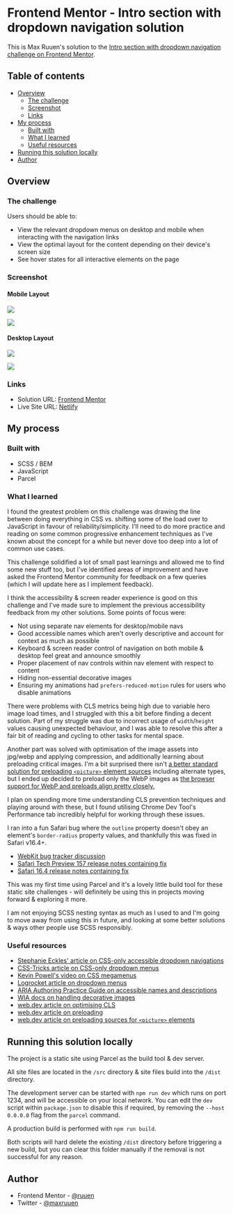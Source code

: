 # Frontend Mentor - Intro section with dropdown navigation solution

This is Max Ruuen's solution to the [Intro section with dropdown navigation challenge on Frontend Mentor](https://www.frontendmentor.io/challenges/intro-section-with-dropdown-navigation-ryaPetHE5).

## Table of contents

- [Overview](#overview)
  - [The challenge](#the-challenge)
  - [Screenshot](#screenshot)
  - [Links](#links)
- [My process](#my-process)
  - [Built with](#built-with)
  - [What I learned](#what-i-learned)
  - [Useful resources](#useful-resources)
- [Running this solution locally](#running-this-solution-locally)
- [Author](#author)

## Overview

### The challenge

Users should be able to:

- View the relevant dropdown menus on desktop and mobile when interacting with the navigation links
- View the optimal layout for the content depending on their device's screen size
- See hover states for all interactive elements on the page

### Screenshot

#### Mobile Layout

![](./mobile.jpg)

![](./mobile-menu.jpg)

#### Desktop Layout

![](./desktop.jpg)

![](./desktop-menu.jpg)

### Links

- Solution URL: [Frontend Mentor](https://www.frontendmentor.io/solutions/intro-section-with-accessible-dropdown-navigation-using-scss-waWCqiz6IU)
- Live Site URL: [Netlify](https://mbr-challenge-dropdown-navigation.pages.dev/)

## My process

### Built with

- SCSS / BEM
- JavaScript
- Parcel

### What I learned

I found the greatest problem on this challenge was drawing the line between doing everything in CSS vs. shifting some of the load over to JavaScript in favour of reliability/simplicity. I'll need to do more practice and reading on some common progressive enhancement techniques as I've known about the concept for a while but never dove too deep into a lot of common use cases.

This challenge solidified a lot of small past learnings and allowed me to find some new stuff too, but I've identified areas of improvement and have asked the Frontend Mentor community for feedback on a few queries (which I will update here as I implement feedback).

I think the accessibility & screen reader experience is good on this challenge and I've made sure to implement the previous accessibility feedback from my other solutions. Some points of focus were:

- Not using separate nav elements for desktop/mobile navs
- Good accessible names which aren't overly descriptive and account for context as much as possible
- Keyboard & screen reader control of navigation on both mobile & desktop feel great and announce smoothly
- Proper placement of nav controls within nav element with respect to content
- Hiding non-essential decorative images
- Ensuring my animations had `prefers-reduced-motion` rules for users who disable animations

There were problems with CLS metrics being high due to variable hero image load times, and I struggled with this a bit before finding a decent solution. Part of my struggle was due to incorrect usage of `width`/`height` values causing unexpected behaviour, and I was able to resolve this after a fair bit of reading and cycling to other tasks for mental space.

Another part was solved with optimisation of the image assets into jpg/webp and applying compression, and additionally learning about preloading critical images. I'm a bit surprised there isn't [a better standard solution for preloading `<picture>` element sources](https://web.dev/articles/preload-responsive-images#preload_and_picture) including alternate types, but I ended up decided to preload only the WebP images as [the browser support for WebP and preloads align pretty closely.](https://www.bronco.co.uk/our-ideas/using-relpreload-for-responsive-images/)

I plan on spending more time understanding CLS prevention techniques and playing around with these, but I found utilising Chrome Dev Tool's Performance tab incredibly helpful for working through these issues.

I ran into a fun Safari bug where the `outline` property doesn't obey an element's `border-radius` property values, and thankfully this was fixed in Safari v16.4+.

- [WebKit bug tracker discussion](https://bugs.webkit.org/show_bug.cgi?id=20807#c28)
- [Safari Tech Preview 157 release notes containing fix](https://webkit.org/blog/13575/release-notes-for-safari-technology-preview-157/)
- [Safari 16.4 release notes containing fix](https://webkit.org/blog/13966/webkit-features-in-safari-16-4/)

This was my first time using Parcel and it's a lovely little build tool for these static site challenges - will definitely be using this in projects moving forward & exploring it more.

I am not enjoying SCSS nesting syntax as much as I used to and I'm going to move away from using this in future, and looking at some better solutions & ways other people use SCSS responsibly.

### Useful resources

- [Stephanie Eckles' article on CSS-only accessible dropdown navigations](https://moderncss.dev/css-only-accessible-dropdown-navigation-menu/)
- [CSS-Tricks article on CSS-only dropdown menus](https://css-tricks.com/solved-with-css-dropdown-menus/)
- [Kevin Powell's video on CSS megamenus](https://www.youtube.com/watch?v=mPLIIUcjpCA)
- [Logrocket article on dropdown menus](https://blog.logrocket.com/making-dropdown-menus-css/)
- [ARIA Authoring Practice Guide on accessible names and descriptions](https://www.w3.org/WAI/ARIA/apg/practices/names-and-descriptions/)
- [WIA docs on handling decorative images](https://www.w3.org/WAI/tutorials/images/decorative/)
- [web.dev article on optimising CLS](https://web.dev/articles/optimize-cls)
- [web.dev article on preloading](https://web.dev/articles/preload-critical-assets)
- [web.dev article on preloading sources for `<picture>` elements](https://web.dev/articles/preload-responsive-images#preload_and_picture)

## Running this solution locally

The project is a static site using Parcel as the build tool & dev server.

All site files are located in the `/src` directory & site files build into the `/dist` directory.

The development server can be started with `npm run dev` which runs on port 1234, and will be accessible on your local network. You can edit the `dev` script within `package.json` to disable this if required, by removing the `--host 0.0.0.0` flag from the `parcel` command.

A production build is performed with `npm run build`.

Both scripts will hard delete the existing `/dist` directory before triggering a new build, but you can clear this folder manually if the removal is not successful for any reason.

## Author

- Frontend Mentor - [@ruuen](https://www.frontendmentor.io/profile/ruuen)
- Twitter - [@maxruuen](https://www.twitter.com/maxruuen)
